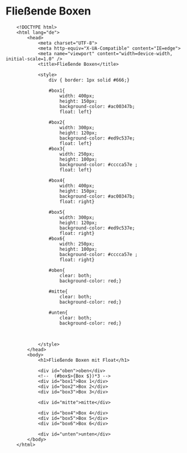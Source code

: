# Fließende Boxen


		<!DOCTYPE html> 
		<html lang="de">
			<head>
				<meta charset="UTF-8">
				<meta http-equiv="X-UA-Compatible" content="IE=edge">
				<meta name="viewport" content="width=device-width, initial-scale=1.0" />
				<title>Fließende Boxen</title>

				<style>
					div { border: 1px solid #666;}

					#box1{
						width: 400px;
						height: 150px;
						background-color: #ac00347b;
						float: left}

					#box2{
						width: 300px;
						height: 120px;
						background-color: #ed9c537e;
						float: left}
					#box3{
						width: 250px;
						height: 100px;
						background-color: #cccca57e ;
						float: left}

					#box4{
						width: 400px;
						height: 150px;
						background-color: #ac00347b;
						float: right}

					#box5{
						width: 300px;
						height: 120px;
						background-color: #ed9c537e;
						float: right}
					#box6{
						width: 250px;
						height: 100px;
						background-color: #cccca57e ;
						float: right}

					#oben{
						clear: both;
						background-color: red;} 

					#mitte{
						clear: both;
						background-color: red;}
						 
					#unten{
						clear: both;
						background-color: red;} 



				</style>
			</head>
			<body>
				<h1>Fließende Boxen mit Float</h1>
				
				<div id="oben">oben</div>
				<!--  (#box$>{Box $})*3 -->
				<div id="box1">Box 1</div>
				<div id="box2">Box 2</div>
				<div id="box3">Box 3</div>

				<div id="mitte">mitte</div>

				<div id="box4">Box 4</div>
				<div id="box5">Box 5</div>
				<div id="box6">Box 6</div>

				<div id="unten">unten</div>
			</body>
		</html>

